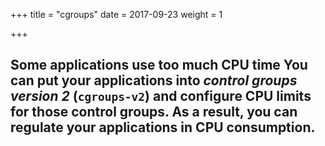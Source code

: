 +++
title = "cgroups"
date = 2017-09-23
weight = 1

+++


## Some applications use too much CPU time You can put your applications into _control groups version 2_ (`cgroups-v2`) and configure CPU limits for those control groups. As a result, you can regulate your applications in CPU consumption.
